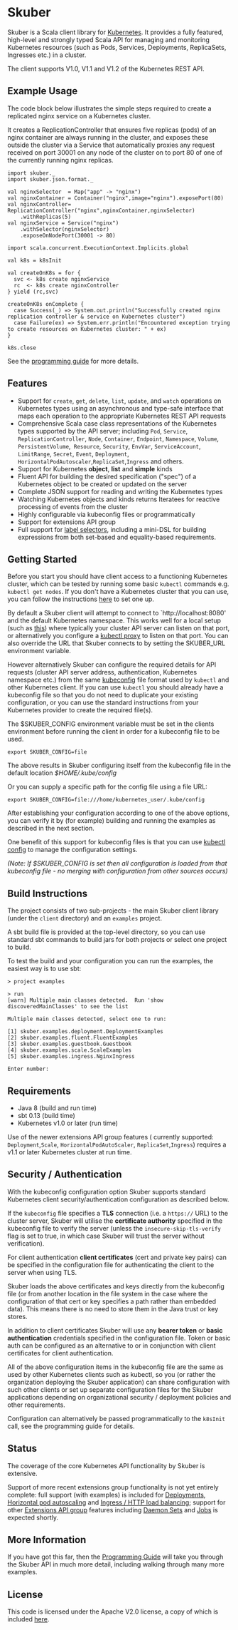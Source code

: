 # Skuber

Skuber is a Scala client library for [Kubernetes](http://kubernetes.io). It provides a fully featured, high-level and strongly typed Scala API for managing and monitoring Kubernetes resources (such as Pods, Services, Deployments, ReplicaSets, Ingresses  etc.) in a cluster.

The client supports V1.0, V1.1 and V1.2 of the Kubernetes REST API.

## Example Usage

The code block below illustrates the simple steps required to create a replicated nginx service on a Kubernetes cluster.

It creates a ReplicationController that ensures five replicas (pods) of an nginx container are always running in the cluster, and exposes these outside the cluster via a Service that automatically proxies any request received on port 30001 on any node of the cluster on to port 80 of one of the currently running nginx replicas.

    import skuber._
    import skuber.json.format._

    val nginxSelector  = Map("app" -> "nginx")
    val nginxContainer = Container("nginx",image="nginx").exposePort(80)
    val nginxController= ReplicationController("nginx",nginxContainer,nginxSelector)
    	.withReplicas(5)
    val nginxService = Service("nginx")
    	.withSelector(nginxSelector)
    	.exposeOnNodePort(30001 -> 80) 

    import scala.concurrent.ExecutionContext.Implicits.global

    val k8s = k8sInit

    val createOnK8s = for {
      svc <- k8s create nginxService
      rc  <- k8s create nginxController
    } yield (rc,svc)

    createOnK8s onComplete {
      case Success(_) => System.out.println("Successfully created nginx replication controller & service on Kubernetes cluster")
      case Failure(ex) => System.err.println("Encountered exception trying to create resources on Kubernetes cluster: " + ex)
    }

    k8s.close

See the [programming guide](docs/GUIDE.md) for more details.

## Features

- Support for `create`, `get`, `delete`, `list`, `update`, and `watch` operations on Kubernetes types using an asynchronous and type-safe interface that maps each operation to the appropriate Kubernetes REST API requests
- Comprehensive Scala case class representations of the Kubernetes types supported by the API server; including `Pod`, `Service`, `ReplicationController`, `Node`, `Container`, `Endpoint`, `Namespace`, `Volume`, `PersistentVolume`,` Resource`, `Security`, `EnvVar`, `ServiceAccount`, `LimitRange`, `Secret`, `Event`, `Deployment`, `HorizontalPodAutoscaler`,`ReplicaSet`,`Ingress` and others.
- Support for Kubernetes **object**, **list** and **simple** kinds
- Fluent API for building the desired specification ("spec") of a Kubernetes object to be created or updated on the server 
- Complete JSON support for reading and writing the Kubernetes types
- Watching Kubernetes objects and kinds returns Iteratees for reactive processing of events from the cluster
- Highly configurable via kubeconfig files or programmatically
- Support for extensions API group
- Full support for [label selectors](http://kubernetes.io/docs/user-guide/labels), including a mini-DSL for building expressions from both set-based and equality-based requirements.

## Getting Started

Before you start you should have client access to a functioning Kubernetes cluster, which can be tested by running some basic `kubectl` commands e.g. `kubectl get nodes`. If you don't have a Kubernetes cluster that you can use, you can follow the instructions [here](http://kubernetes.io/docs/getting-started-guides/) to set one up.

By default a Skuber client will attempt to connect to `http://localhost:8080' and the default Kubernetes namespace. This works well for a local setup (such as [this](http://kubernetes.io/docs/getting-started-guides/docker/)) where typically your cluster API server can listen on that port, or alternatively you configure a [kubectl proxy](http://kubernetes.io/docs/user-guide/kubectl/kubectl_proxy/) to listen on that port. You can also override the URL that Skuber connects to by setting the SKUBER_URL environment variable.

However alternatively Skuber can configure the required details for API requests (cluster API server address, authentication, Kubernetes namespace etc.) from the same [kubeconfig](http://kubernetes.io/docs/user-guide/kubeconfig-file/) file format used by `kubectl` and other Kubernetes client. If you can use `kubectl` you should already have a kubeconfig file so that you do not need to duplicate your existing configuration, or you can use the standard instructions from your Kubernetes provider to create the required file(s). 

The $SKUBER_CONFIG environment variable must be set in the clients environment before running the client in order for a kubeconfig file to be used.

    export SKUBER_CONFIG=file 

The above results in Skuber configuring itself from the kubeconfig file in the default location *$HOME/.kube/config*

Or you can supply a specific path for the config file using a file URL:

    export SKUBER_CONFIG=file:///home/kubernetes_user/.kube/config

After establishing your configuration according to one of the above options, you can verify it by (for example) building and running the examples as described in the next section.

One benefit of this support for kubeconfig files is that you can use [kubectl config](http://kubernetes.io/docs/user-guide/kubectl/kubectl_config/) to manage the configuration settings.

*(Note: If $SKUBER_CONFIG is set then all configuration is loaded from that kubeconfig file - no merging with configuration from other sources occurs)*

## Build Instructions

The project consists of two sub-projects - the main Skuber client library (under the `client` directory) and an `examples` project.

A sbt build file is provided at the top-level directory, so you can use standard sbt commands to build jars for both projects or select one project to build.

To test the build and your configuration you can run the examples, the easiest way is to use sbt:

    > project examples

    > run
    [warn] Multiple main classes detected.  Run 'show discoveredMainClasses' to see the list

    Multiple main classes detected, select one to run:

    [1] skuber.examples.deployment.DeploymentExamples
    [2] skuber.examples.fluent.FluentExamples
    [3] skuber.examples.guestbook.Guestbook
    [4] skuber.examples.scale.ScaleExamples
    [5] skuber.examples.ingress.NginxIngress

    Enter number: 

## Requirements

- Java 8 (build and run time)
- sbt 0.13 (build time)
- Kubernetes v1.0 or later (run time)

Use of the newer extensions API group features ( currently supported: `Deployment`,`Scale`, `HorizontalPodAutoScaler`, `ReplicaSet`,`Ingress`) requires a v1.1 or later Kubernetes cluster at run time.

## Security / Authentication

With the kubeconfig configuration option Skuber supports standard Kubernetes client security/authentication configuration as described below.

If the `kubeconfig` file specifies a **TLS** connection (i.e. a `https://` URL) to the cluster server, Skuber will utilise the **certificate authority** specified in the kubeconfig file to verify the server (unless the `insecure-skip-tls-verify` flag is set to true, in which case Skuber will trust the server without verification).

For client authentication **client certificates** (cert and private key pairs) can be specified in the configuration file for authenticating the client to the server when using TLS.

Skuber loads the above certificates and keys directly from the kubeconfig file (or from another location in the file system in the case where the configuration of that cert or key specifies a path rather than embedded data). This means there is no need to store them in the Java trust or key stores. 

In addition to client certificates Skuber will use any **bearer token** or **basic authentication** credentials specified in the configuration file. Token or basic auth can be configured as an alternative to or in conjunction with client certificates for client authentication.

All of the above configuration items in the kubeconfig file are the same as used by other Kubernetes clients such as kubectl, so you (or rather the organization deploying the Skuber application) can share configuration with such other clients or set up separate configuration files for the Skuber applications depending on organizational security / deployment policies and other requirements. 

Configuration can alternatively be passed programmatically to the `k8sInit` call, see the programming guide for details.

## Status

The coverage of the core Kubernetes API functionality by Skuber is extensive.

Support of more recent extensions group functionality is not yet entirely complete:  full support (with examples) is included for [Deployments](http://kubernetes.io/docs/user-guide/deployments/), [Horizontal pod autoscaling](http://kubernetes.io/docs/user-guide/horizontal-pod-autoscaling/) and [Ingress / HTTP load balancing](http://kubernetes.io/docs/user-guide/ingress/); support for other [Extensions API group](http://kubernetes.io/docs/api/#api-groups) features including [Daemon Sets](http://kubernetes.io/docs/admin/daemons/) and [Jobs](http://kubernetes.io/docs/user-guide/jobs/)  is expected shortly.

## More Information

If you have got this far, then the [Programming Guide](docs/GUIDE.md) will take you through the Skuber API in much more detail, including walking through many more examples.

## License

This code is licensed under the Apache V2.0 license, a copy of which is included [here](LICENSE.txt).
